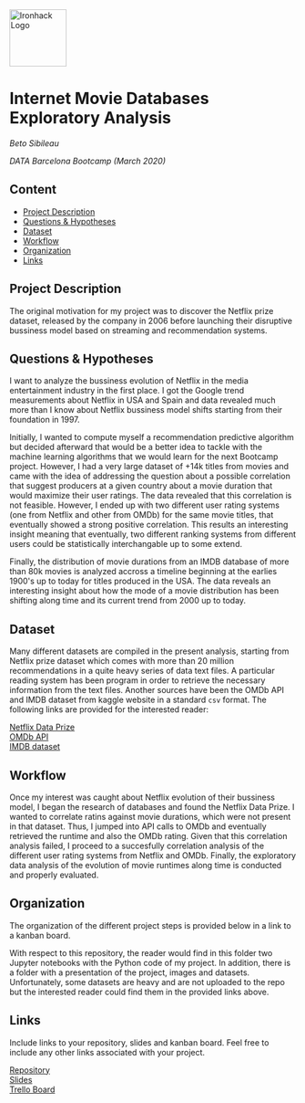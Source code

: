 <img src="https://bit.ly/2VnXWr2" alt="Ironhack Logo" width="100"/>

# Internet Movie Databases Exploratory Analysis
*Beto Sibileau*

*DATA Barcelona Bootcamp (March 2020)*

## Content
- [Project Description](#project-description)
- [Questions & Hypotheses](#questions-hypotheses)
- [Dataset](#dataset)
- [Workflow](#workflow)
- [Organization](#organization)
- [Links](#links)

## Project Description
The original motivation for my project was to discover the Netflix prize dataset, released by the company in 2006 before launching their disruptive bussiness model based on streaming and recommendation systems.

## Questions & Hypotheses
I want to analyze the bussiness evolution of Netflix in the media entertainment industry in the first place. I got the Google trend measurements about Netflix in USA and Spain and data revealed much more than I know about Netflix bussiness model shifts starting from their foundation in 1997.

Initially, I wanted to compute myself a recommendation predictive algorithm but decided afterward that would be a better idea to tackle with the machine learning algorithms that we would learn for the next Bootcamp project. However, I had a very large dataset of +14k titles from movies and came with the idea of addressing the question about a possible correlation that suggest producers at a given country about a movie duration that would maximize their user ratings. The data revealed that this correlation is not feasible. However, I ended up with two different user rating systems (one from Netflix and other from OMDb) for the same movie titles, that eventually showed a strong positive correlation. This results an interesting insight meaning that eventually, two different ranking systems from different users could be statistically interchangable up to some extend.

Finally, the distribution of movie durations from an IMDB database of more than 80k movies is analyzed accross a timeline beginning at the earlies 1900's up to today for titles produced in the USA. The data reveals an interesting insight about how the mode of a movie distribution has been shifting along time and its current trend from 2000 up to today.

## Dataset
Many different datasets are compiled in the present analysis, starting from Netflix prize dataset which comes with more than 20 million recommendations in a quite heavy series of data text files. A particular reading system has been program in order to retrieve the necessary information from the text files. Another sources have been the OMDb API and IMDB dataset from kaggle website in a standard `csv` format. The following links are provided for the interested reader:

[Netflix Data Prize](https://www.kaggle.com/netflix-inc/netflix-prize-data/)  
[OMDb API](https://slides.com/)  
[IMDB dataset](https://www.kaggle.com/stefanoleone992/imdb-extensive-dataset)  

## Workflow
Once my interest was caught about Netflix evolution of their bussiness model, I began the research of databases and found the Netflix Data Prize. I wanted to correlate ratins against movie durations, which were not present in that dataset. Thus, I jumped into API calls to OMDb and eventually retrieved the runtime and also the OMDb rating. Given that this correlation analysis failed, I proceed to a succesfully correlation analysis of the different user rating systems from Netflix and OMDb. Finally, the exploratory data analysis of the evolution of movie runtimes along time is conducted and properly evaluated.

## Organization
The organization of the different project steps is provided below in a link to a kanban board.

With respect to this repository, the reader would find in this folder two Jupyter notebooks with the Python code of my project. In addition, there is a folder with a presentation of the project, images and datasets. Unfortunately, some datasets are heavy and are not uploaded to the repo but the interested reader could find them in the provided links above.

## Links
Include links to your repository, slides and kanban board. Feel free to include any other links associated with your project.

[Repository](https://github.com/beto-Sibileau/Project-Week-5-Your-Own-Project/tree/master/your-project)  
[Slides](https://github.com/beto-Sibileau/Project-Week-5-Your-Own-Project/tree/master/your-project)  
[Trello Board](https://trello.com/b/kc0c28Ou/my-own-project-netflix-eda)  

